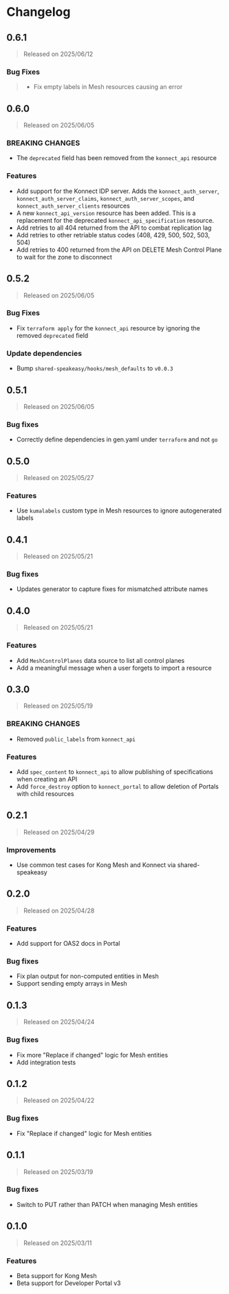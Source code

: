# Changelog

## 0.6.1
> Released on 2025/06/12

### Bug Fixes
> - Fix empty labels in Mesh resources causing an error

## 0.6.0
> Released on 2025/06/05

### BREAKING CHANGES
* The `deprecated` field has been removed from the `konnect_api` resource

### Features
* Add support for the Konnect IDP server. Adds the `konnect_auth_server`, `konnect_auth_server_claims`, `konnect_auth_server_scopes`, and `konnect_auth_server_clients` resources
* A new `konnect_api_version` resource has been added. This is a replacement for the deprecated `konnect_api_specification` resource.
* Add retries to all 404 returned from the API to combat replication lag
* Add retries to other retriable status codes (408, 429, 500, 502, 503, 504)
* Add retries to 400 returned from the API on DELETE Mesh Control Plane to wait for the zone to disconnect

## 0.5.2

> Released on 2025/06/05

### Bug Fixes
* Fix `terraform apply` for the `konnect_api` resource by ignoring the removed `deprecated` field

### Update dependencies
* Bump `shared-speakeasy/hooks/mesh_defaults` to `v0.0.3`

## 0.5.1
> Released on 2025/06/05

### Bug fixes

* Correctly define dependencies in gen.yaml under `terraform` and not `go`

## 0.5.0
> Released on 2025/05/27

### Features
* Use `kumalabels` custom type in Mesh resources to ignore autogenerated labels

## 0.4.1
> Released on 2025/05/21

### Bug fixes

* Updates generator to capture fixes for mismatched attribute names
 
## 0.4.0
> Released on 2025/05/21

### Features
* Add `MeshControlPlanes` data source to list all control planes
* Add a meaningful message when a user forgets to import a resource

## 0.3.0
> Released on 2025/05/19

### BREAKING CHANGES

* Removed `public_labels` from `konnect_api`

### Features

* Add `spec_content` to `konnect_api` to allow publishing of specifications when creating an API
* Add `force_destroy` option to `konnect_portal` to allow deletion of Portals with child resources


## 0.2.1
> Released on 2025/04/29

### Improvements

* Use common test cases for Kong Mesh and Konnect via shared-speakeasy

## 0.2.0
> Released on 2025/04/28

### Features

* Add support for OAS2 docs in Portal

### Bug fixes

* Fix plan output for non-computed entities in Mesh
* Support sending empty arrays in Mesh

## 0.1.3
> Released on 2025/04/24

### Bug fixes

* Fix more "Replace if changed" logic for Mesh entities
* Add integration tests

## 0.1.2
> Released on 2025/04/22

### Bug fixes

* Fix "Replace if changed" logic for Mesh entities

## 0.1.1
> Released on 2025/03/19

### Bug fixes

* Switch to PUT rather than PATCH when managing Mesh entities

## 0.1.0
> Released on 2025/03/11

### Features

* Beta support for Kong Mesh
* Beta support for Developer Portal v3

